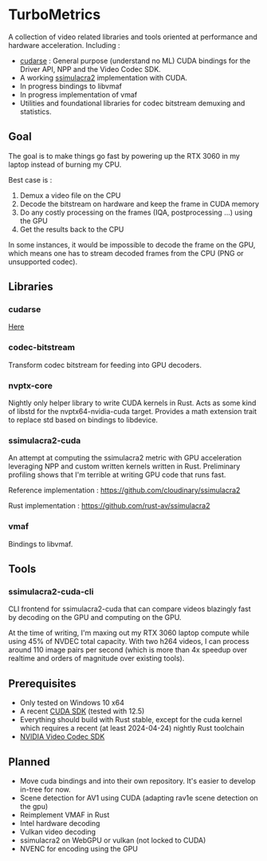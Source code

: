 # TurboMetrics

A collection of video related libraries and tools oriented at performance and hardware acceleration.
Including :

- [cudarse](crates/cudarse) : General purpose (understand no ML) CUDA bindings for the Driver API,
  NPP and the Video Codec SDK.
- A working [ssimulacra2](https://github.com/cloudinary/ssimulacra2)
  implementation with CUDA.
- In progress bindings to libvmaf
- In progress implementation of vmaf
- Utilities and foundational libraries for codec bitstream demuxing and statistics.

## Goal

The goal is to make things go fast by powering up the RTX 3060 in my laptop instead of burning my
CPU.

Best case is :

1. Demux a video file on the CPU
2. Decode the bitstream on hardware and keep the frame in CUDA memory
3. Do any costly processing on the frames (IQA, postprocessing ...) using the GPU
4. Get the results back to the CPU

In some instances, it would be impossible to decode the frame on the GPU, which means one has to
stream decoded frames from the CPU (PNG or unsupported codec).

## Libraries

### cudarse

[Here](crates/cudarse)

### codec-bitstream

Transform codec bitstream for feeding into GPU decoders.

### nvptx-core

Nightly only helper library to write CUDA kernels in Rust. Acts as some kind of libstd for the
nvptx64-nvidia-cuda target. Provides a math extension trait to replace std based on bindings to
libdevice.

### ssimulacra2-cuda

An attempt at computing the ssimulacra2 metric with GPU acceleration leveraging NPP and custom
written kernels written in Rust. Preliminary profiling shows that I'm terrible at writing GPU code
that runs fast.

Reference implementation : https://github.com/cloudinary/ssimulacra2

Rust implementation : https://github.com/rust-av/ssimulacra2

### vmaf

Bindings to libvmaf.

## Tools

### ssimulacra2-cuda-cli

CLI frontend for ssimulacra2-cuda that can compare videos blazingly fast by decoding on the GPU and
computing on the GPU.

At the time of writing, I'm maxing out my RTX 3060 laptop compute while using 45% of NVDEC total
capacity. With two h264 videos, I can process around 110 image pairs per second (which is more than
4x speedup over realtime and orders of magnitude over existing tools).

## Prerequisites

- Only tested on Windows 10 x64
- A recent [CUDA SDK](https://developer.nvidia.com/cuda-toolkit) (tested with 12.5)
- Everything should build with Rust stable, except for the cuda kernel which requires a recent (at
  least 2024-04-24) nightly Rust toolchain
- [NVIDIA Video Codec SDK](https://developer.nvidia.com/nvidia-video-codec-sdk/download)

## Planned

- Move cuda bindings and into their own repository. It's easier to develop in-tree for now.
- Scene detection for AV1 using CUDA (adapting rav1e scene detection on the gpu)
- Reimplement VMAF in Rust
- Intel hardware decoding
- Vulkan video decoding
- ssimulacra2 on WebGPU or vulkan (not locked to CUDA)
- NVENC for encoding using the GPU
